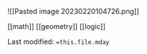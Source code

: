  ![[Pasted image 20230220104726.png]] 
 

[[math]]
[[geometry]]
[[logic]]


Last modified: `=this.file.mday`